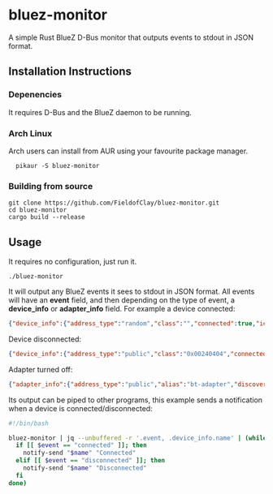 # bluez-monitor
A simple Rust BlueZ D-Bus monitor that outputs events to stdout in JSON format.

## Installation Instructions
### Depenencies
It requires D-Bus and the BlueZ daemon to be running.
### Arch Linux
Arch users can install from AUR using your favourite package manager.
```
  pikaur -S bluez-monitor
```
### Building from source
```
git clone https://github.com/FieldofClay/bluez-monitor.git
cd bluez-monitor
cargo build --release
```

## Usage
It requires no configuration, just run it.
```
./bluez-monitor
```
It will output any BlueZ events it sees to stdout in JSON format. All events will have an **event** field, and then depending on the type of event, a **device_info** or **adapter_info** field. For example a device connected:
```json
{"device_info":{"address_type":"random","class":"","connected":true,"icon":"input-mouse","mac_address":"12:34:56:78:90:AB","name":"M720 Triathlon","paired":true,"trusted":true},"event":"connected"}
```
Device disconnected:
```json
{"device_info":{"address_type":"public","class":"0x00240404","connected":false,"icon":"audio-headset","mac_address":"12:34:56:78:90:AB","name":"MDR-1000X","paired":true,"trusted":true},"event":"disconnected"}
```
Adapter turned off:
```json
{"adapter_info":{"address_type":"public","alias":"bt-adapter","discovering":false,"mac_address":"12:34:56:78:90:AB","name":"bt-adapter","powered":false},"event":"powered"}
```
Its output can be piped to other programs, this example sends a notification when a device is connected/disconnected:
```bash
#!/bin/bash

bluez-monitor | jq --unbuffered -r '.event, .device_info.name' | (while read -r event && read -r name; do
  if [[ $event == "connected" ]]; then
    notify-send "$name" "Connected"
  elif [[ $event == "disconnected" ]]; then
    notify-send "$name" "Disconnected"
  fi
done)
```